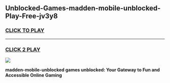 
## Unblocked-Games-madden-mobile-unblocked-Play-Free-jv3y8
<h3>
<a href="https://premium76.site?title=madden-mobile-unblocked&ref=12A">CLICK TO PLAY</a></h3>
<hr>

<h3>
<a href="https://premium76.site?title=madden-mobile-unblocked&ref=12A">CLICK 2 PLAY</a>
  
</h3>

<a href="https://premium76.site?title=madden-mobile-unblocked&ref=12A"><img src="https://clearcache.store/games.png"></a>


**madden-mobile-unblocked games unblocked: Your Gateway to Fun and Accessible Online Gaming**
